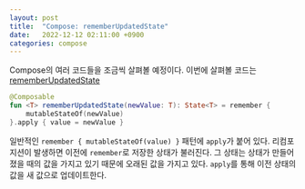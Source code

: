 ```yaml
---
layout: post
title:  "Compose: rememberUpdatedState"
date:   2022-12-12 02:11:00 +0900
categories: compose
---
```


Compose의 여러 코드들을 조금씩 살펴볼 예정이다. 이번에 살펴볼 코드는 [rememberUpdatedState](https://developer.android.com/jetpack/compose/side-effects#rememberupdatedstate)

```kotlin
@Composable
fun <T> rememberUpdatedState(newValue: T): State<T> = remember {
    mutableStateOf(newValue)
}.apply { value = newValue }
```

일반적인 `remember { mutableStateOf(value) }` 패턴에 `apply`가 붙어 있다. 리컴포지션이 발생하면 이전에 `remember`로 저장한 상태가 불러진다. 그 상태는 상태가 만들어졌을 때의 값을 가지고 있기 때문에 오래된 값을 가지고 있다. `apply`를 통해 이전 상태의 값을 새 값으로 업데이트한다.